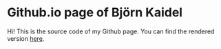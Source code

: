 # Github.io page of Björn Kaidel

Hi! This is the source code of my Github page. You can find the rendered version [here](https://bjoernkaidel.github.io).
